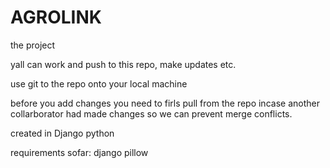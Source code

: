 # AGROLINK
the project

yall can work and push to this repo, make updates etc.

use git to the repo onto your local machine 

before you add changes you need to firls pull from the repo incase another collarborator had made changes so we can prevent merge conflicts.

created in Django python 

requirements sofar:
django
pillow
